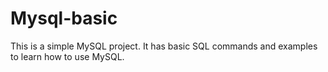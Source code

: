 # Mysql-basic
This is a simple MySQL project. It has basic SQL commands and examples to learn how to use MySQL.
